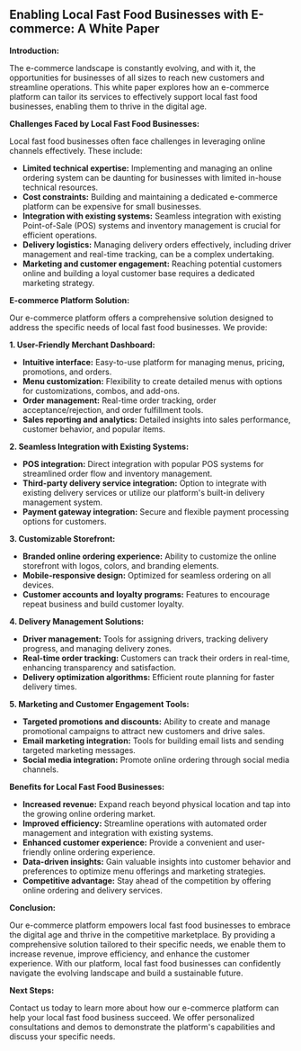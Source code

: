 ## Enabling Local Fast Food Businesses with E-commerce: A White Paper

**Introduction:**

The e-commerce landscape is constantly evolving, and with it, the opportunities for businesses of all sizes to reach new customers and streamline operations.  This white paper explores how an e-commerce platform can tailor its services to effectively support local fast food businesses, enabling them to thrive in the digital age.

**Challenges Faced by Local Fast Food Businesses:**

Local fast food businesses often face challenges in leveraging online channels effectively. These include:

* **Limited technical expertise:**  Implementing and managing an online ordering system can be daunting for businesses with limited in-house technical resources.
* **Cost constraints:** Building and maintaining a dedicated e-commerce platform can be expensive for small businesses.
* **Integration with existing systems:**  Seamless integration with existing Point-of-Sale (POS) systems and inventory management is crucial for efficient operations.
* **Delivery logistics:** Managing delivery orders effectively, including driver management and real-time tracking, can be a complex undertaking.
* **Marketing and customer engagement:**  Reaching potential customers online and building a loyal customer base requires a dedicated marketing strategy.

**E-commerce Platform Solution:**

Our e-commerce platform offers a comprehensive solution designed to address the specific needs of local fast food businesses. We provide:

**1. User-Friendly Merchant Dashboard:**

* **Intuitive interface:**  Easy-to-use platform for managing menus, pricing, promotions, and orders.
* **Menu customization:**  Flexibility to create detailed menus with options for customizations, combos, and add-ons.
* **Order management:**  Real-time order tracking, order acceptance/rejection, and order fulfillment tools.
* **Sales reporting and analytics:**  Detailed insights into sales performance, customer behavior, and popular items.

**2. Seamless Integration with Existing Systems:**

* **POS integration:**  Direct integration with popular POS systems for streamlined order flow and inventory management.
* **Third-party delivery service integration:**  Option to integrate with existing delivery services or utilize our platform's built-in delivery management system.
* **Payment gateway integration:**  Secure and flexible payment processing options for customers.

**3. Customizable Storefront:**

* **Branded online ordering experience:**  Ability to customize the online storefront with logos, colors, and branding elements.
* **Mobile-responsive design:**  Optimized for seamless ordering on all devices.
* **Customer accounts and loyalty programs:**  Features to encourage repeat business and build customer loyalty.

**4. Delivery Management Solutions:**

* **Driver management:**  Tools for assigning drivers, tracking delivery progress, and managing delivery zones.
* **Real-time order tracking:**  Customers can track their orders in real-time, enhancing transparency and satisfaction.
* **Delivery optimization algorithms:**  Efficient route planning for faster delivery times.

**5. Marketing and Customer Engagement Tools:**

* **Targeted promotions and discounts:**  Ability to create and manage promotional campaigns to attract new customers and drive sales.
* **Email marketing integration:**  Tools for building email lists and sending targeted marketing messages.
* **Social media integration:**  Promote online ordering through social media channels.

**Benefits for Local Fast Food Businesses:**

* **Increased revenue:** Expand reach beyond physical location and tap into the growing online ordering market.
* **Improved efficiency:** Streamline operations with automated order management and integration with existing systems.
* **Enhanced customer experience:** Provide a convenient and user-friendly online ordering experience.
* **Data-driven insights:** Gain valuable insights into customer behavior and preferences to optimize menu offerings and marketing strategies.
* **Competitive advantage:**  Stay ahead of the competition by offering online ordering and delivery services.

**Conclusion:**

Our e-commerce platform empowers local fast food businesses to embrace the digital age and thrive in the competitive marketplace. By providing a comprehensive solution tailored to their specific needs, we enable them to increase revenue, improve efficiency, and enhance the customer experience.  With our platform, local fast food businesses can confidently navigate the evolving landscape and build a sustainable future.

**Next Steps:**

Contact us today to learn more about how our e-commerce platform can help your local fast food business succeed. We offer personalized consultations and demos to demonstrate the platform's capabilities and discuss your specific needs. 
